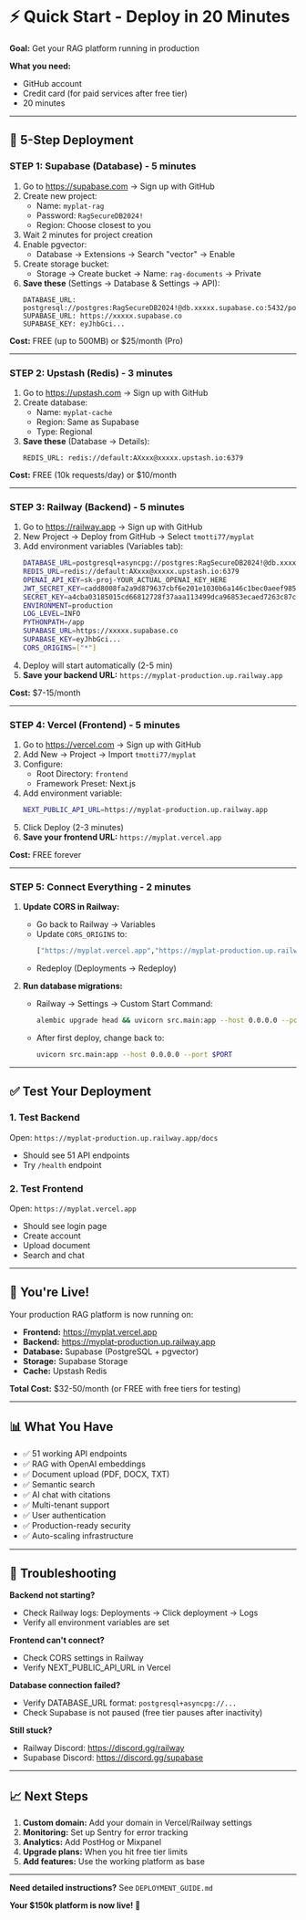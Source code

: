 # ⚡ Quick Start - Deploy in 20 Minutes

**Goal:** Get your RAG platform running in production

**What you need:**
- GitHub account
- Credit card (for paid services after free tier)
- 20 minutes

---

## 🚀 5-Step Deployment

### STEP 1: Supabase (Database) - 5 minutes

1. Go to https://supabase.com → Sign up with GitHub
2. Create new project:
   - Name: `myplat-rag`
   - Password: `RagSecureDB2024!`
   - Region: Choose closest to you
3. Wait 2 minutes for project creation
4. Enable pgvector:
   - Database → Extensions → Search "vector" → Enable
5. Create storage bucket:
   - Storage → Create bucket → Name: `rag-documents` → Private
6. **Save these** (Settings → Database & Settings → API):
   ```
   DATABASE_URL: postgresql://postgres:RagSecureDB2024!@db.xxxxx.supabase.co:5432/postgres
   SUPABASE_URL: https://xxxxx.supabase.co
   SUPABASE_KEY: eyJhbGci...
   ```

**Cost:** FREE (up to 500MB) or $25/month (Pro)

---

### STEP 2: Upstash (Redis) - 3 minutes

1. Go to https://upstash.com → Sign up with GitHub
2. Create database:
   - Name: `myplat-cache`
   - Region: Same as Supabase
   - Type: Regional
3. **Save these** (Database → Details):
   ```
   REDIS_URL: redis://default:AXxxx@xxxxx.upstash.io:6379
   ```

**Cost:** FREE (10k requests/day) or $10/month

---

### STEP 3: Railway (Backend) - 5 minutes

1. Go to https://railway.app → Sign up with GitHub
2. New Project → Deploy from GitHub → Select `tmotti77/myplat`
3. Add environment variables (Variables tab):
   ```bash
   DATABASE_URL=postgresql+asyncpg://postgres:RagSecureDB2024!@db.xxxxx.supabase.co:5432/postgres
   REDIS_URL=redis://default:AXxxx@xxxxx.upstash.io:6379
   OPENAI_API_KEY=sk-proj-YOUR_ACTUAL_OPENAI_KEY_HERE
   JWT_SECRET_KEY=cadd8008fa2a9d879637cbf6e201e1030b6a146c1bec0aeef98504c8d0220f7b
   SECRET_KEY=a4cba03185015cd66812728f37aaa113499dca96853ecaed7263c87c098f8602
   ENVIRONMENT=production
   LOG_LEVEL=INFO
   PYTHONPATH=/app
   SUPABASE_URL=https://xxxxx.supabase.co
   SUPABASE_KEY=eyJhbGci...
   CORS_ORIGINS=["*"]
   ```
4. Deploy will start automatically (2-5 min)
5. **Save your backend URL:** `https://myplat-production.up.railway.app`

**Cost:** $7-15/month

---

### STEP 4: Vercel (Frontend) - 5 minutes

1. Go to https://vercel.com → Sign up with GitHub
2. Add New → Project → Import `tmotti77/myplat`
3. Configure:
   - Root Directory: `frontend`
   - Framework Preset: Next.js
4. Add environment variable:
   ```bash
   NEXT_PUBLIC_API_URL=https://myplat-production.up.railway.app
   ```
5. Click Deploy (2-3 minutes)
6. **Save your frontend URL:** `https://myplat.vercel.app`

**Cost:** FREE forever

---

### STEP 5: Connect Everything - 2 minutes

1. **Update CORS in Railway:**
   - Go back to Railway → Variables
   - Update `CORS_ORIGINS` to:
     ```bash
     ["https://myplat.vercel.app","https://myplat-production.up.railway.app"]
     ```
   - Redeploy (Deployments → Redeploy)

2. **Run database migrations:**
   - Railway → Settings → Custom Start Command:
     ```bash
     alembic upgrade head && uvicorn src.main:app --host 0.0.0.0 --port $PORT
     ```
   - After first deploy, change back to:
     ```bash
     uvicorn src.main:app --host 0.0.0.0 --port $PORT
     ```

---

## ✅ Test Your Deployment

### 1. Test Backend
Open: `https://myplat-production.up.railway.app/docs`
- Should see 51 API endpoints
- Try `/health` endpoint

### 2. Test Frontend
Open: `https://myplat.vercel.app`
- Should see login page
- Create account
- Upload document
- Search and chat

---

## 🎉 You're Live!

Your production RAG platform is now running on:
- **Frontend:** https://myplat.vercel.app
- **Backend:** https://myplat-production.up.railway.app
- **Database:** Supabase (PostgreSQL + pgvector)
- **Storage:** Supabase Storage
- **Cache:** Upstash Redis

**Total Cost:** $32-50/month (or FREE with free tiers for testing)

---

## 📊 What You Have

- ✅ 51 working API endpoints
- ✅ RAG with OpenAI embeddings
- ✅ Document upload (PDF, DOCX, TXT)
- ✅ Semantic search
- ✅ AI chat with citations
- ✅ Multi-tenant support
- ✅ User authentication
- ✅ Production-ready security
- ✅ Auto-scaling infrastructure

---

## 🐛 Troubleshooting

**Backend not starting?**
- Check Railway logs: Deployments → Click deployment → Logs
- Verify all environment variables are set

**Frontend can't connect?**
- Check CORS settings in Railway
- Verify NEXT_PUBLIC_API_URL in Vercel

**Database connection failed?**
- Verify DATABASE_URL format: `postgresql+asyncpg://...`
- Check Supabase is not paused (free tier pauses after inactivity)

**Still stuck?**
- Railway Discord: https://discord.gg/railway
- Supabase Discord: https://discord.gg/supabase

---

## 📈 Next Steps

1. **Custom domain:** Add your domain in Vercel/Railway settings
2. **Monitoring:** Set up Sentry for error tracking
3. **Analytics:** Add PostHog or Mixpanel
4. **Upgrade plans:** When you hit free tier limits
5. **Add features:** Use the working platform as base

---

**Need detailed instructions?** See `DEPLOYMENT_GUIDE.md`

**Your $150k platform is now live! 🚀**
